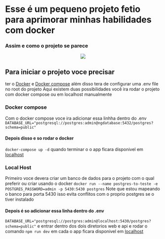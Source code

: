 # Esse é um pequeno projeto fetio para aprimorar minhas habilidades com docker

### Assim e como o projeto se parece
<div align="center">
<img src="https://github.com/GuilhermeW1/dokerized-fullstack/assets/88466173/0533c89c-a1d1-485a-a8ec-d5069c546435"/>
</div>

## Para iniciar o projeto voce precisar

ter o [Docker](https://docs.docker.com/engine/install/) e [Docker compose](https://docs.docker.com/compose/install/)
além disso tera de configurar uma .env file no root do projeto 
Aqui existem duas possibilidades você ira rodar o projeto com docker compose ou em localhost manualmente

### Docker compose
Com o docker compose voce ira adicionar essa linhha dentro do .env
``DATABASE_URL="postgresql://postgres:admin@ngdatabase:5432/postgres?schema=public"``
#### Depois disso e so rodar o docker
``docker-compose up -d``
quando terminar o o app ficara disponivel em [localhost](http://localhost:5173)


### Local Host
Primeiro voce devera criar um banco de dados para o projeto com o qual preferir ou criar usando o docker 
``docker run --name postgres-to-teste -e POSTGRES_PASSWORD=admin -p 5430:5430 postgres``
Note que estou mapeando o banco para porta 5430 isso evita conflitos com o proprio postgres se o tiver instalado
#### Depois é so adicionar essa linha dentro do .env
``DATABASE_URL="postgresql://postgres:admin@localhost:5430/postgres?schema=public"``
e entrar dentro dos dois diretorios web e api e rodar o comando 
``npm run dev``
em cada
o app ficara disponivel em [localhost](http://localhost:5173)

